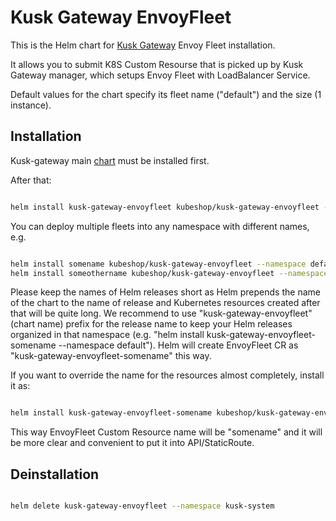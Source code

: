 # Kusk Gateway EnvoyFleet

This is the Helm chart for [Kusk Gateway](https://github.com/kubeshop/kusk-gateway) Envoy Fleet installation.

It allows you to submit K8S Custom Resourse that is picked up by Kusk Gateway manager, which setups Envoy Fleet with LoadBalancer Service.

Default values for the chart specify its fleet name ("default") and the size (1 instance).

## Installation

Kusk-gateway main [chart](https://github.com/kubeshop/helm-charts/tree/main/charts/kusk-gateway) must be installed first.

After that:

```sh

helm install kusk-gateway-envoyfleet kubeshop/kusk-gateway-envoyfleet --namespace kusk-system

```

You can deploy multiple fleets into any namespace with different names, e.g.

```sh

helm install somename kubeshop/kusk-gateway-envoyfleet --namespace default
helm install someothername kubeshop/kusk-gateway-envoyfleet --namespace default

```

Please keep the names of Helm releases short as Helm prepends the name of the chart to the name of release and Kubernetes resources created after that will be quite long.
We recommend to use "kusk-gateway-envoyfleet" (chart name) prefix for the release name to keep your Helm releases organized in that namespace (e.g. "helm install kusk-gateway-envoyfleet-somename --namespace default").
Helm will create EnvoyFleet CR as "kusk-gateway-envoyfleet-somename" this way.

If you want to override the name for the resources almost completely, install it as:

```sh

helm install kusk-gateway-envoyfleet-somename kubeshop/kusk-gateway-envoyfleet --namespace default --set fullnameOverride=somename

```

This way EnvoyFleet Custom Resource name will be "somename" and it will be more clear and convenient to put it into API/StaticRoute.

## Deinstallation

```sh

helm delete kusk-gateway-envoyfleet --namespace kusk-system

```
